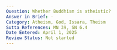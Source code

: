 ```yaml
---
Question: Whether Buddhism is atheistic?
Answer in Brief: -
Category: Atheism, God, Issara, Theism
Sutta References: MN 39, SN 6.4
Date Entered: April 1, 2025
Review Status: Not started
---
```

